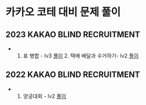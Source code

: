 # 카카오 코테 대비 문제 풀이


## 2023 KAKAO BLIND RECRUITMENT
- 1. 표 병합 - lv3
            [풀이](프로그래머스/3/150366. 표 병합)
      2. 택배 배달과 수거하기- lv2
      [풀이](https://github.com/StHy47/Coding-Test/tree/fd42759b66c6af7b71a98e3529966efd8df54f75/%ED%94%84%EB%A1%9C%EA%B7%B8%EB%9E%98%EB%A8%B8%EC%8A%A4/2/150369.%E2%80%85%ED%83%9D%EB%B0%B0%E2%80%85%EB%B0%B0%EB%8B%AC%EA%B3%BC%E2%80%85%EC%88%98%EA%B1%B0%ED%95%98%EA%B8%B0)
     

## 2022 KAKAO BLIND RECRUITMENT
- 1. 양궁대회 - lv2
      [풀이](프로그래머스/2/92342. 양궁대회)
            

